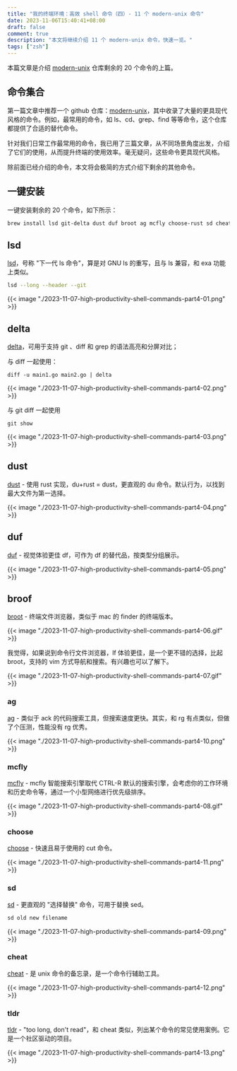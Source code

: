 ```yaml
---
title: "我的终端环境：高效 shell 命令（四）- 11 个 modern-unix 命令"
date: 2023-11-06T15:40:41+08:00
draft: false
comment: true
description: "本文将继续介绍 11 个 modern-unix 命令，快速一览。"
tags: ["zsh"]
---
```


本篇文章是介绍 [modern-unix](https://github.com/ibraheemdev/modern-unix) 仓库剩余的 20 个命令的上篇。

## 命令集合

第一篇文章中推荐一个 github 仓库：[modern-unix](https://github.com/ibraheemdev/modern-unix)，其中收录了大量的更具现代风格的命令。例如，最常用的命令，如 ls、cd、grep、find 等等命令，这个仓库都提供了合适的替代命令。

针对我们日常工作最常用的命令，我已用了三篇文章，从不同场景角度出发，介绍了它们的使用，从而提升终端的使用效率。毫无疑问，这些命令更具现代风格。

除前面已经介绍的命令，本文将会极简的方式介绍下剩余的其他命令。

## 一键安装

一键安装剩余的 20 个命令，如下所示：

```zsh
brew install lsd git-delta dust duf broot ag mcfly choose-rust sd cheat tldr bottom glances gtop hyperfine gping procs curlie xh dog
```

## lsd

[lsd](https://github.com/lsd-rs/lsd)，号称 "下一代 ls 命令"，算是对 GNU ls 的重写，且与 ls 兼容，和 exa 功能上类似。

```zsh
lsd --long --header --git
```

{{< image "./2023-11-07-high-productivity-shell-commands-part4-01.png" >}}

## delta

[delta](https://github.com/dandavison/delta)，可用于支持 git 、diff 和 grep 的语法高亮和分屏对比；

与 diff 一起使用：

```
diff -u main1.go main2.go | delta
```

{{< image "./2023-11-07-high-productivity-shell-commands-part4-02.png" >}}

与 git diff 一起使用

```
git show
```

{{< image "./2023-11-07-high-productivity-shell-commands-part4-03.png" >}}

## dust

[dust](https://github.com/bootandy/dust) - 使用 rust 实现，du+rust = dust，更直观的 du 命令。默认行为，以找到最大文件为第一选择。

{{< image "./2023-11-07-high-productivity-shell-commands-part4-04.png" >}}

## duf

[duf](https://github.com/muesli/duf) - 视觉体验更佳 df，可作为 df 的替代品，按类型分组展示。

{{< image "./2023-11-07-high-productivity-shell-commands-part4-05.png" >}}

## broof

[broot](https://github.com/Canop/broot) - 终端文件浏览器，类似于 mac 的 finder 的终端版本。

{{< image "./2023-11-07-high-productivity-shell-commands-part4-06.gif" >}}

我觉得，如果说到命令行文件浏览器，lf 体验更佳，是一个更不错的选择，比起 broot，支持的 vim 方式导航和搜索。有兴趣也可以了解下。

{{< image "./2023-11-07-high-productivity-shell-commands-part4-07.gif" >}}

### ag

[ag](https://github.com/ggreer/the_silver_searcher) - 类似于 ack 的代码搜索工具，但搜索速度更快。其实，和 rg 有点类似，但做了个压测，性能没有 rg 优秀。

{{< image "./2023-11-07-high-productivity-shell-commands-part4-10.png" >}}

### mcfly

[mcfly](https://github.com/cantino/mcfly) - mcfly 智能搜索引擎取代 CTRL-R 默认的搜索引擎，会考虑你的工作环境和历史命令等，通过一个小型网络进行优先级排序。

{{< image "./2023-11-07-high-productivity-shell-commands-part4-08.gif" >}}

### choose

[choose](https://github.com/theryangeary/choose) - 快速且易于使用的 cut 命令。

{{< image "./2023-11-07-high-productivity-shell-commands-part4-11.png" >}}

### sd

[sd](https://github.com/chmln/sd) - 更直观的 "选择替换" 命令，可用于替换 sed。

```bash
sd old new filename
```

{{< image "./2023-11-07-high-productivity-shell-commands-part4-09.png" >}}

### cheat

[cheat](https://github.com/cheat/cheat) - 是 unix 命令的备忘录，是一个命令行辅助工具。

{{< image "./2023-11-07-high-productivity-shell-commands-part4-12.png" >}}

### tldr

[tldr](https://github.com/tldr-pages/tldr) - "too long, don't read"，和 cheat 类似，列出某个命令的常见使用案例。它是一个社区驱动的项目。

{{< image "./2023-11-07-high-productivity-shell-commands-part4-13.png" >}}

